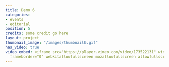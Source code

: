 ```yaml
---
title: Demo 6
categories:
- events
- editorial
position: 5
credits: some credit go here
layout: project
thumbnail_image: "/images/thumbnail6.gif"
has_video: true
video_embed: <iframe src="https://player.vimeo.com/video/173522131" width="1280" height="720"
  frameborder="0" webkitallowfullscreen mozallowfullscreen allowfullscreen></iframe>
---
```


